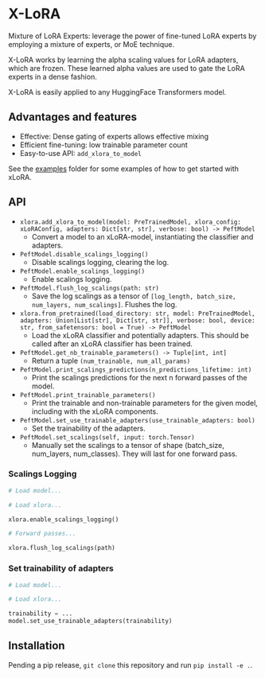 # X-LoRA
Mixture of LoRA Experts: leverage the power of fine-tuned LoRA experts by employing a mixture of experts, or MoE technique.

X-LoRA works by learning the alpha scaling values for LoRA adapters, which are frozen. These learned alpha values are used to
gate the LoRA experts in a dense fashion.

X-LoRA is easily applied to any HuggingFace Transformers model.

## Advantages and features
- Effective: Dense gating of experts allows effective mixing
- Efficient fine-tuning: low trainable parameter count
- Easy-to-use API: `add_xlora_to_model`

See the [examples](examples) folder for some examples of how to get started with xLoRA.

## API
- `xlora.add_xlora_to_model(model: PreTrainedModel, xlora_config: xLoRAConfig, adapters: Dict[str, str], verbose: bool) -> PeftModel`
  - Convert a model to an xLoRA-model, instantiating the classifier and adapters.
- `PeftModel.disable_scalings_logging()`
  - Disable scalings logging, clearing the log.
- `PeftModel.enable_scalings_logging()`
  - Enable scalings logging.
- `PeftModel.flush_log_scalings(path: str)`
  - Save the log scalings as a tensor of `[log_length, batch_size, num_layers, num_scalings]`. Flushes the log.
- `xlora.from_pretrained(load_directory: str, model: PreTrainedModel, adapters: Union[List[str], Dict[str, str]], verbose: bool, device: str, from_safetensors: bool = True) -> PeftModel`
  - Load the xLoRA classifier and potentially adapters. This should be called after an xLoRA classifier has been trained.
- `PeftModel.get_nb_trainable_parameters() -> Tuple[int, int]`
  - Return a tuple `(num_trainable, num_all_params)`
- `PeftModel.print_scalings_predictions(n_predictions_lifetime: int)`
  - Print the scalings predictions for the next n forward passes of the model.
- `PeftModel.print_trainable_parameters()`
  - Print the trainable and non-trainable parameters for the given model, including with the xLoRA components.
- `PeftModel.set_use_trainable_adapters(use_trainable_adapters: bool)`
  - Set the trainability of the adapters.
- `PeftModel.set_scalings(self, input: torch.Tensor)`
  - Manually set the scalings to a tensor of shape (batch_size, num_layers, num_classes). They will last for one forward pass.

### Scalings Logging
```python
# Load model...

# Load xlora...

xlora.enable_scalings_logging()

# Forward passes...

xlora.flush_log_scalings(path)
```

### Set trainability of adapters
```python
# Load model... 

# Load xlora...

trainability = ...
model.set_use_trainable_adapters(trainability)
```

## Installation
Pending a pip release, `git clone` this repository and run `pip install -e .`.

